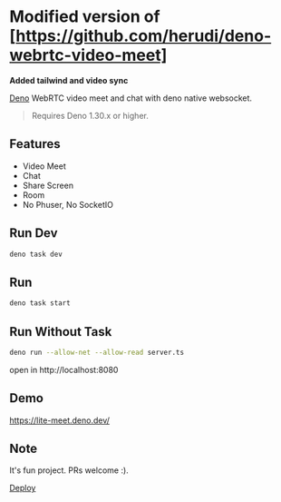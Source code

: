 # Modified version of [https://github.com/herudi/deno-webrtc-video-meet]

__Added tailwind and video sync__

[Deno](https://deno.land/) WebRTC video meet and chat with deno native
websocket.

> Requires Deno 1.30.x or higher.

## Features

- Video Meet
- Chat
- Share Screen
- Room
- No Phuser, No SocketIO

## Run Dev

```bash
deno task dev
```

## Run

```bash
deno task start
```

## Run Without Task

```bash
deno run --allow-net --allow-read server.ts
```

open in http://localhost:8080

## Demo

https://lite-meet.deno.dev/

## Note

It's fun project. PRs welcome :).

[Deploy](https://dash.deno.com/new?url=https://raw.githubusercontent.com/herudi/deno-webrtc-video-meet/master/server.ts)
